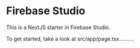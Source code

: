 # Firebase Studio

This is a NextJS starter in Firebase Studio.

To get started, take a look at src/app/page.tsx..........

